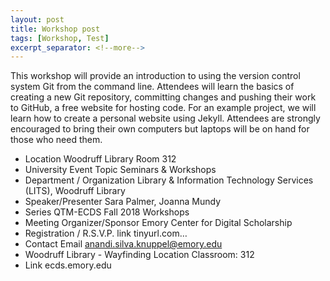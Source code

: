 ```yaml
---
layout: post
title: Workshop post
tags: [Workshop, Test]
excerpt_separator: <!--more-->
---
```


This workshop will provide an introduction to using the version control system Git from the command line. Attendees will learn the basics of creating a new Git repository, committing changes and pushing their work to GitHub, a free website for hosting code. For an example project, we will learn how to create a personal website using Jekyll. Attendees are strongly encouraged to bring their own computers but laptops will be on hand for those who need them.
<!--more-->

* Location	Woodruff Library Room 312
* University Event Topic	Seminars & Workshops
* Department / Organization	Library & Information Technology Services (LITS), Woodruff Library
* Speaker/Presenter	Sara Palmer, Joanna Mundy
* Series	QTM-ECDS Fall 2018 Workshops
* Meeting Organizer/Sponsor	Emory Center for Digital Scholarship
* Registration / R.S.V.P. link	tinyurl.com…
* Contact Email	anandi.silva.knuppel@emory.edu
* Woodruff Library - Wayfinding Location	Classroom: 312
* Link	ecds.emory.edu
